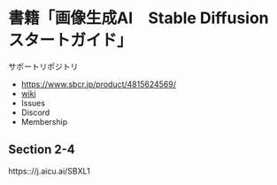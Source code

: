 # 書籍「画像生成AI　Stable Diffusion スタートガイド」

サポートリポジトリ

- https://www.sbcr.jp/product/4815624569/
- [wiki](https://github.com/aicuai/Book-StartGuideSDXL/wiki)
- Issues
- Discord
- Membership

## Section 2-4

https:://j.aicu.ai/SBXL1

